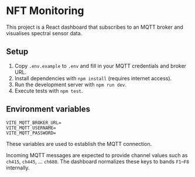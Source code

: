 # NFT Monitoring

This project is a React dashboard that subscribes to an MQTT broker and visualises spectral sensor data.

## Setup

1. Copy `.env.example` to `.env` and fill in your MQTT credentials and broker URL.
2. Install dependencies with `npm install` (requires internet access).
3. Run the development server with `npm run dev`.
4. Execute tests with `npm test`.

## Environment variables

```
VITE_MQTT_BROKER_URL=
VITE_MQTT_USERNAME=
VITE_MQTT_PASSWORD=
```

These variables are used to establish the MQTT connection.

Incoming MQTT messages are expected to provide channel values such as
`ch415`, `ch445`, … `ch680`. The dashboard normalizes these keys to
bands `F1`–`F8` internally.
